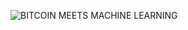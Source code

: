 ![BITCOIN MEETS MACHINE LEARNING](https://user-images.githubusercontent.com/105368099/182561824-ee67e315-b609-4e57-ba31-3030ce21986f.png)


